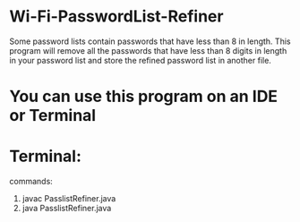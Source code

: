 # Wi-Fi-PasswordList-Refiner
Some password lists contain passwords that have less than 8  in length. This program will remove all the passwords that have less than 8 digits in length in your password list and store the refined password list in another file.

# You can use this program on an IDE or Terminal

# Terminal:
 commands:
 1. javac PasslistRefiner.java 
 2. java PasslistRefiner.java 
 
